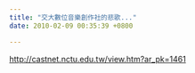 ```yaml
---
title: "交大數位音樂創作社的悲歌..."
date: 2010-02-09 00:35:39 +0800

---
```



<a href="http://castnet.nctu.edu.tw/view.htm?ar_pk=1461">http://castnet.nctu.edu.tw/view.htm?ar_pk=1461</a>


